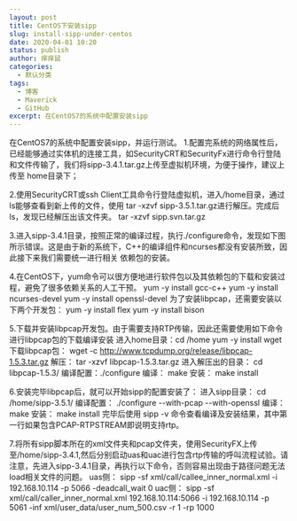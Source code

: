 ```yaml
---
layout: post
title: CentOS下安装sipp
slug: install-sipp-under-centos
date: 2020-04-01 10:20
status: publish
author: 痒痒鼠
categories: 
  - 默认分类
tags: 
  - 博客
  - Maverick
  - GitHub
excerpt: 在CentOS7的系统中配置安装sipp
---
```


在CentOS7的系统中配置安装sipp，并运行测试。
1.配置完系统的网络属性后，已经能够通过实体机的连接工具，如SecurityCRT和SecurityFx进行命令行登陆和文件传输了，我们将sipp-3.4.1.tar.gz上传至虚拟机环境，为便于操作，建议上传至  home目录下；

2.使用SecurityCRT或ssh Client工具命令行登陆虚拟机，进入/home目录，通过ls能够查看到新上传的文件，使用 tar -xzvf sipp-3.5.1.tar.gz进行解压。完成后ls，发现已经解压出该文件夹。
  tar -xzvf sipp.svn.tar.gz

3.进入sipp-3.4.1目录，按照正常的编译过程，执行./configure命令，发现如下图所示错误。这是由于新的系统下，C++的编译组件和ncurses都没有安装所致，因此接下来我们需要统一进行相关 依赖包的安装。

4.在CentOS下，yum命令可以很方便地进行软件包以及其依赖包的下载和安装过程，避免了很多依赖关系的人工干预。
  yum -y install gcc-c++
  yum -y install ncurses-devel
  yum -y install openssl-devel
  为了安装libpcap，还需要安装以下两个开发包：
  yum -y install flex
  yum -y install bison

5.下载并安装libpcap开发包。由于需要支持RTP传输，因此还需要使用如下命令进行libpcap包的下载编译安装
  进入home目录：cd /home
  yum -y install wget
  下载libpcap包： wget -c http://www.tcpdump.org/release/libpcap-1.5.3.tar.gz
  解压： tar -xzvf libpcap-1.5.3.tar.gz
  进入解压出的目录： cd libpcap-1.5.3/
  编译配置：./configure
  编译： make
  安装： make install

6.安装完毕libpcap后，就可以开始sipp的配置安装了：
  进入sipp目录： cd /home/sipp-3.5.1/
  编译配置： ./configure --with-pcap --with-openssl
  编译： make
  安装： make install
  完毕后使用 sipp -v 命令查看编译及安装结果，其中第一行如果包含PCAP-RTPSTREAM即说明支持rtp。
	
7.将所有sipp脚本所在的xml文件夹和pcap文件夹，使用SecurityFX上传至/home/sipp-3.4.1,然后分别启动uas和uac进行包含rtp传输的呼叫流程试验。请注意，先进入sipp-3.4.1目录，再执行以下命令，否则容易出现由于路径问题无法load相关文件的问题。
  uas侧：
        sipp -sf xml/call/callee_inner_normal.xml -i 192.168.10.114 -p 5066 -deadcall_wait 0
  uac侧：
        sipp -sf xml/call/caller_inner_normal.xml 192.168.10.114:5066 -i 192.168.10.114 -p 5061 -inf xml/user_data/user_num_500.csv -r 1 -rp 1000
